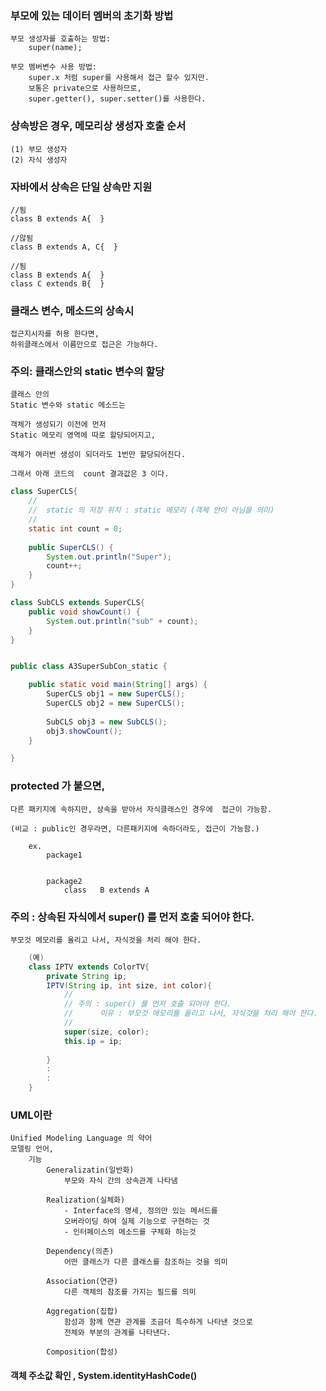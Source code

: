 ### 부모에 있는 데이터 멤버의 초기화 방법 
	부모 생성자를 호출하는 방법:
		super(name);
	
	부모 멤버변수 사용 방법:
		super.x 처럼 super를 사용해서 접근 할수 있지만. 
		보통은 private으로 사용하므로,
		super.getter(), super.setter()를 사용한다.
	
### 상속방은 경우, 메모리상 생성자 호출 순서 
	(1) 부모 생성자  
	(2) 자식 생성자
	
### 자바에서 상속은 단일 상속만 지원
	//됨
	class B extends A{  }
	
	//않됨
	class B extends A, C{  }
	
	//됨
	class B extends A{  }
	class C extends B{  }

### 클래스 변수, 메소드의 상속시
	접근지시자를 허용 한다면,
	하위클래스에서 이름만으로 접근은 가능하다.

### 주의: 클래스안의 static 변수의 할당
```
클래스 안의 
Static 변수와 static 메소드는 

객체가 생성되기 이전에 먼저
Static 메모리 영역에 따로 할당되어지고,

객체가 여러번 생성이 되더라도 1번만 할당되어진다.

그래서 아래 코드의  count 결과값은 3 이다.
```

```java
class SuperCLS{
	//
	//	static 의 저장 위치 : static 메모리 (객체 안이 아님을 의미)
	//
	static int count = 0;
	
	public SuperCLS() {
		System.out.println("Super");
		count++;
	}
}

class SubCLS extends SuperCLS{
	public void showCount() {
		System.out.println("sub" + count);
	}
}


public class A3SuperSubCon_static {

	public static void main(String[] args) {
		SuperCLS obj1 = new SuperCLS();
		SuperCLS obj2 = new SuperCLS();
		
		SubCLS obj3 = new SubCLS();
		obj3.showCount();
	}

}
```

### protected  가 붙으면,
	다른 패키지에 속하지만, 상속을 받아서 자식클래스인 경우에  접근이 가능함.
	
	(비교 : public인 경우라면, 다른패키지에 속하더라도, 접근이 가능함.)
	  
		ex.
			package1
			
			
			package2
				class	B extends A
				
### 주의 : 상속된 자식에서  super() 를 먼저 호출 되어야 한다.
	부모것 메모리를 올리고 나서, 자식것을 처리 해야 한다.
	
```java
	(예)
	class IPTV extends ColorTV{
		private String ip;
		IPTV(String ip, int size, int color){
			//
			// 주의 : super() 를 먼저 호출 되어야 한다.
			// 		이유 : 부모것 메모리를 올리고 나서, 자식것을 처리 해야 한다.
			//
			super(size, color);
			this.ip = ip;
			
		}
		:
		:
	}
```

### UML이란
	Unified Modeling Language 의 약어
	모델링 언어,
		기능
			Generalizatin(일반화)
				부모와 자식 간의 상속관계 나타냄
				
			Realization(실체화)
				- Interface의 명세, 정의만 있는 메서드를 
				오버라이딩 하여 실제 기능으로 구현하는 것
				- 인터페이스의 메소드를 구체화 하는것
				
			Dependency(의존)
				어떤 클래스가 다른 클래스를 참조하는 것을 의미
				
			Association(연관)
				다른 객체의 참조를 가지는 필드를 의미
				
			Aggregation(집합)
				함성과 함께 연관 관계를 조금더 특수하게 나타낸 것으로
				전체와 부분의 관계를 나타낸다.
				
			Composition(합성)

#### 객체 주소값 확인 , System.identityHashCode()